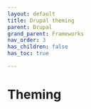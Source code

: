 ```yaml
---
layout: default
title: Drupal theming
parent: Drupal
grand_parent: Frameworks
nav_order: 3
has_children: false
has_toc: true

---
```


# Theming
